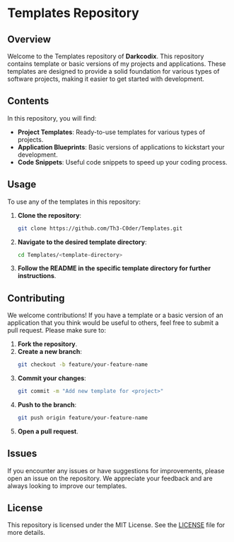 # Templates Repository

## Overview

Welcome to the Templates repository of **Darkcodix**. This repository contains template or basic versions of my projects and applications. These templates are designed to provide a solid foundation for various types of software projects, making it easier to get started with development.

## Contents

In this repository, you will find:

- **Project Templates**: Ready-to-use templates for various types of projects.
- **Application Blueprints**: Basic versions of applications to kickstart your development.
- **Code Snippets**: Useful code snippets to speed up your coding process.

## Usage

To use any of the templates in this repository:

1. **Clone the repository**:
   ```bash
   git clone https://github.com/Th3-C0der/Templates.git
   ```
2. **Navigate to the desired template directory**:
   ```bash
   cd Templates/<template-directory>
   ```
3. **Follow the README in the specific template directory for further instructions**.

## Contributing

We welcome contributions! If you have a template or a basic version of an application that you think would be useful to others, feel free to submit a pull request. Please make sure to:

1. **Fork the repository**.
2. **Create a new branch**:
   ```bash
   git checkout -b feature/your-feature-name
   ```
3. **Commit your changes**:
   ```bash
   git commit -m "Add new template for <project>"
   ```
4. **Push to the branch**:
   ```bash
   git push origin feature/your-feature-name
   ```
5. **Open a pull request**.

## Issues

If you encounter any issues or have suggestions for improvements, please open an issue on the repository. We appreciate your feedback and are always looking to improve our templates.

## License

This repository is licensed under the MIT License. See the [LICENSE](LICENSE) file for more details.
